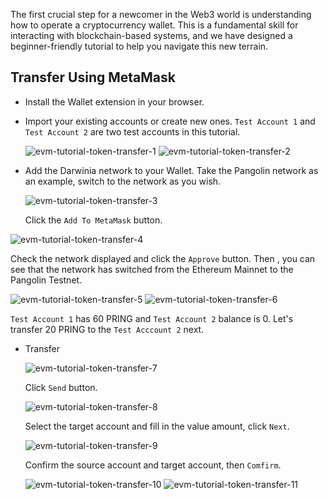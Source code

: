 The first crucial step for a newcomer in the Web3 world is understanding how to operate a cryptocurrency wallet. This is a fundamental skill for interacting with blockchain-based systems, and we have designed a beginner-friendly tutorial to help you navigate this new terrain.

## Transfer Using MetaMask

- Install the Wallet extension in your browser.
- Import your existing accounts or create new ones. `Test Account 1` and `Test Account 2` are two test accounts in this tutorial.
    
    ![evm-tutorial-token-transfer-1](../../images/evm-tutorial-token-transfer-1.png)
    ![evm-tutorial-token-transfer-2](../../images/evm-tutorial-token-transfer-2.png)
    
- Add the Darwinia network to your Wallet. Take the Pangolin network as an example, switch to the network as you wish.
    
    ![evm-tutorial-token-transfer-3](../../images/evm-tutorial-token-transfer-3.png)
    
    Click the `Add To MetaMask` button.
    
![evm-tutorial-token-transfer-4](../../images/evm-tutorial-token-transfer-4.png)

Check the network displayed and click the `Approve` button. Then , you can see that the network has switched from the Ethereum Mainnet to the Pangolin Testnet.

![evm-tutorial-token-transfer-5](../../images/evm-tutorial-token-transfer-5.png)
![evm-tutorial-token-transfer-6](../../images/evm-tutorial-token-transfer-6.png)

`Test Account 1` has 60 PRING and `Test Account 2` balance is 0. Let's transfer 20 PRING to the `Test Acccount 2` next.

- Transfer
    
    ![evm-tutorial-token-transfer-7](../../images/evm-tutorial-token-transfer-7.png)
    
    Click `Send` button.

    ![evm-tutorial-token-transfer-8](../../images/evm-tutorial-token-transfer-8.png)
    
    Select the target account and fill in the value amount, click `Next`.
    
    ![evm-tutorial-token-transfer-9](../../images/evm-tutorial-token-transfer-9.png)
    
    Confirm the source account and target account, then `Comfirm`.
    
    ![evm-tutorial-token-transfer-10](../../images/evm-tutorial-token-transfer-10.png)
    ![evm-tutorial-token-transfer-11](../../images/evm-tutorial-token-transfer-11.png)